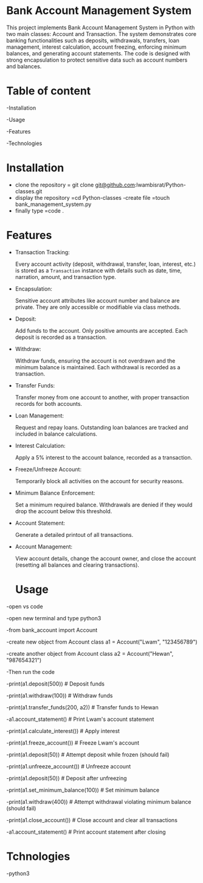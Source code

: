 # Bank Account Management System

This project implements Bank Account Management System in Python with two main classes: Account and Transaction. The system demonstrates core banking functionalities such as deposits, withdrawals, transfers, loan management, interest calculation, account freezing, enforcing minimum balances, and generating account statements. The code is designed with strong encapsulation to protect sensitive data such as account numbers and balances.


# Table of content

-Installation

-Usage

-Features

-Technologies


# Installation

- clone the repository    = git clone git@github.com:lwambisrat/Python-classes.git
- display the repository   =cd Python-classes
-create file               =touch bank_management_system.py
- finally type              =code .

# Features

- Transaction Tracking:  

  Every account activity (deposit, withdrawal, transfer, loan, interest, etc.) is stored as a `Transaction` instance with details such as date, time, narration, amount, and transaction type.

- Encapsulation:

  Sensitive account attributes like account number and balance are private. They are only accessible or modifiable via class methods.

- Deposit:
  
  Add funds to the account. Only positive amounts are accepted. Each deposit is recorded as a transaction.

- Withdraw:
  
  Withdraw funds, ensuring the account is not overdrawn and the minimum balance is maintained. Each withdrawal is recorded as a transaction.

- Transfer Funds:
  
  Transfer money from one account to another, with proper transaction records for both accounts.

- Loan Management:
    
  Request and repay loans. Outstanding loan balances are tracked and included in balance calculations.

- Interest Calculation:
    
  Apply a 5% interest to the account balance, recorded as a transaction.

- Freeze/Unfreeze Account:
  
  Temporarily block all activities on the account for security reasons.

- Minimum Balance Enforcement:
    
  Set a minimum required balance. Withdrawals are denied if they would drop the account below this threshold.

- Account Statement:  

  Generate a detailed printout of all transactions.

- Account Management:
   
  View account details, change the account owner, and close the account (resetting all balances and clearing transactions).

  # Usage
  
-open vs code

-open new terminal and type python3

-from bank_account import Account

-create new object from Account class a1 = Account("Lwam", "123456789")

-create another object from Account class a2 = Account("Hewan", "987654321")

-Then run the code

-print(a1.deposit(500))                # Deposit funds

-print(a1.withdraw(100))               # Withdraw funds

-print(a1.transfer_funds(200, a2))     # Transfer funds to Hewan

-a1.account_statement()                # Print Lwam's account statement

-print(a1.calculate_interest())        # Apply interest

-print(a1.freeze_account())            # Freeze Lwam's account

-print(a1.deposit(50))                 # Attempt deposit while frozen (should fail)

-print(a1.unfreeze_account())          # Unfreeze account

-print(a1.deposit(50))                 # Deposit after unfreezing

-print(a1.set_minimum_balance(100))    # Set minimum balance

-print(a1.withdraw(400))               # Attempt withdrawal violating minimum balance (should fail)

-print(a1.close_account())             # Close account and clear all transactions

-a1.account_statement()                # Print account statement after closing


# Tchnologies
-python3